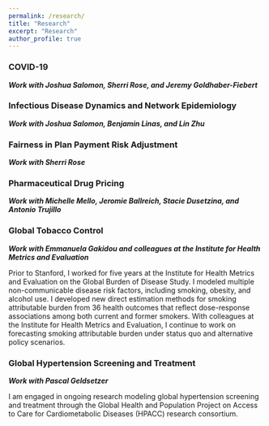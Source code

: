```yaml
---
permalink: /research/
title: "Research"
excerpt: "Research"
author_profile: true
---
```


### COVID-19
***Work with Joshua Salomon, Sherri Rose, and Jeremy Goldhaber-Fiebert***

### Infectious Disease Dynamics and Network Epidemiology
***Work with Joshua Salomon, Benjamin Linas, and Lin Zhu***

### Fairness in Plan Payment Risk Adjustment
***Work with Sherri Rose***

### Pharmaceutical Drug Pricing
***Work with Michelle Mello, Jeromie Ballreich, Stacie Dusetzina, and Antonio Trujillo***

### Global Tobacco Control
***Work with Emmanuela Gakidou and colleagues at the Institute for Health Metrics and Evaluation***

Prior to Stanford, I worked for five years at the Institute for Health Metrics and Evaluation on the Global Burden of Disease Study. I modeled multiple non-communicable disease risk factors, including smoking, obesity, and alcohol use. I developed new direct estimation methods for smoking attributable burden from 36 health outcomes that reflect dose-response associations among both current and former smokers. With colleagues at the Institute for Health Metrics and Evaluation, I continue to work on forecasting smoking attributable burden under status quo and alternative policy scenarios. 

### Global Hypertension Screening and Treatment
***Work with Pascal Geldsetzer***

I am engaged in ongoing research modeling global hypertension screening and treatment through the Global Health and Population Project on Access to Care for Cardiometabolic Diseases (HPACC) research consortium.
